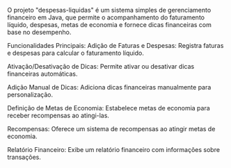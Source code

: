 O projeto "despesas-liquidas" é um sistema simples de gerenciamento financeiro em Java, que permite o acompanhamento do faturamento líquido, despesas, metas de economia e fornece 
dicas financeiras com base no desempenho.

Funcionalidades Principais:
Adição de Faturas e Despesas: Registra faturas e despesas para calcular o faturamento líquido.

Ativação/Desativação de Dicas: Permite ativar ou desativar dicas financeiras automáticas.

Adição Manual de Dicas: Adiciona dicas financeiras manualmente para personalização.

Definição de Metas de Economia: Estabelece metas de economia para receber recompensas ao atingi-las.

Recompensas: Oferece um sistema de recompensas ao atingir metas de economia.

Relatório Financeiro: Exibe um relatório financeiro com informações sobre transações.
